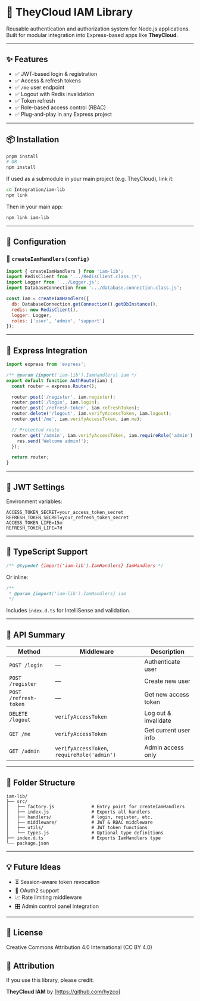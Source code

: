 # 🔐 TheyCloud IAM Library

Reusable authentication and authorization system for Node.js applications. Built for modular integration into Express-based apps like **TheyCloud**.

---

## ✨ Features

- ✅ JWT-based login & registration  
- ✅ Access & refresh tokens  
- ✅ `/me` user endpoint  
- ✅ Logout with Redis invalidation  
- ✅ Token refresh  
- ✅ Role-based access control (RBAC)  
- ✅ Plug-and-play in any Express project  

---

## 📦 Installation

```bash
pnpm install
# OR
npm install
```

If used as a submodule in your main project (e.g. TheyCloud), link it:

```bash
cd Integration/iam-lib
npm link
```

Then in your main app:

```bash
npm link iam-lib
```

---

## 🧩 Configuration

### 🔧 `createIamHandlers(config)`

```js
import { createIamHandlers } from 'iam-lib';
import RedisClient from '.../RedisClient.class.js';
import Logger from '.../Logger.js';
import DatabaseConnection from '.../database.connection.class.js';

const iam = createIamHandlers({
  db: DatabaseConnection.getConnection().getDbInstance(),
  redis: new RedisClient(),
  logger: Logger,
  roles: ['user', 'admin', 'support']
});
```

---

## 🚀 Express Integration

```js
import express from 'express';

/** @param {import('iam-lib').IamHandlers} iam */
export default function AuthRoute(iam) {
  const router = express.Router();

  router.post('/register', iam.register);
  router.post('/login', iam.login);
  router.post('/refresh-token', iam.refreshToken);
  router.delete('/logout', iam.verifyAccessToken, iam.logout);
  router.get('/me', iam.verifyAccessToken, iam.me);

  // Protected route
  router.get('/admin', iam.verifyAccessToken, iam.requireRole('admin'), (req, res) => {
    res.send('Welcome admin!');
  });

  return router;
}
```

---

## 🔐 JWT Settings

Environment variables:

```env
ACCESS_TOKEN_SECRET=your_access_token_secret
REFRESH_TOKEN_SECRET=your_refresh_token_secret
ACCESS_TOKEN_LIFE=15m
REFRESH_TOKEN_LIFE=7d
```

---

## 🧪 TypeScript Support

```js
/** @typedef {import('iam-lib').IamHandlers} IamHandlers */
```

Or inline:

```js
/**
 * @param {import('iam-lib').IamHandlers} iam
 */
```

Includes `index.d.ts` for IntelliSense and validation.

---

## 🧠 API Summary

| Method              | Middleware               | Description              |
|---------------------|--------------------------|--------------------------|
| `POST /login`       | —                        | Authenticate user        |
| `POST /register`    | —                        | Create new user          |
| `POST /refresh-token` | —                      | Get new access token     |
| `DELETE /logout`    | `verifyAccessToken`      | Log out & invalidate     |
| `GET /me`           | `verifyAccessToken`      | Get current user info    |
| `GET /admin`        | `verifyAccessToken`, `requireRole('admin')` | Admin access only |

---

## 📁 Folder Structure

```
iam-lib/
├── src/
│   ├── factory.js              # Entry point for createIamHandlers
│   ├── index.js                # Exports all handlers
│   ├── handlers/               # login, register, etc.
│   ├── middleware/             # JWT & RBAC middleware
│   ├── utils/                  # JWT token functions
│   └── types.js                # Optional type definitions
├── index.d.ts                  # Exports IamHandlers type
└── package.json
```

---

## 💡 Future Ideas

- ⏳ Session-aware token revocation
- 🧩 OAuth2 support
- 📈 Rate limiting middleware
- 🎛 Admin control panel integration

---

## 📜 License

Creative Commons Attribution 4.0 International (CC BY 4.0)

## 📣 Attribution

If you use this library, please credit:

**TheyCloud IAM** by [https://github.com/hyzco]
